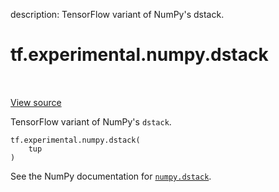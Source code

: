 description: TensorFlow variant of NumPy's dstack.

<div itemscope itemtype="http://developers.google.com/ReferenceObject">
<meta itemprop="name" content="tf.experimental.numpy.dstack" />
<meta itemprop="path" content="Stable" />
</div>

# tf.experimental.numpy.dstack

<!-- Insert buttons and diff -->

<table class="tfo-notebook-buttons tfo-api nocontent" align="left">

</table>

<a target="_blank" href="/code/stable/tensorflow/python/ops/numpy_ops/np_array_ops.py">View source</a>



TensorFlow variant of NumPy's `dstack`.

<pre class="devsite-click-to-copy prettyprint lang-py tfo-signature-link">
<code>tf.experimental.numpy.dstack(
    tup
)
</code></pre>



<!-- Placeholder for "Used in" -->

See the NumPy documentation for [`numpy.dstack`](https://numpy.org/doc/1.16/reference/generated/numpy.dstack.html).